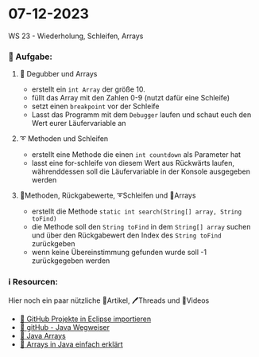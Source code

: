 # 07-12-2023
WS 23 - Wiederholung, Schleifen, Arrays

### 📝 Aufgabe:

1. 🤖 Degubber und Arrays
   -  erstellt ein ```int Array``` der größe 10.
   -  füllt das Array mit den Zahlen 0-9 (nutzt dafür eine Schleife)
   -  setzt einen ```breakpoint``` vor der Schleife
   -  Lasst das Programm mit dem ```Debugger``` laufen und schaut euch den Wert eurer Läufervariable an
  
2. ➰ Methoden und Schleifen
   -  erstellt eine Methode die einen ```int countdown``` als Parameter hat
   -  lasst eine for-schleife von diesem Wert aus Rückwärts laufen, währenddessen soll die Läufervariable in der Konsole ausgegeben werden

2. 🤖Methoden, Rückgabewerte, ➰Schleifen und 📜Arrays
   -  erstellt die Methode ```static int search(String[] array, String toFind)```
   -  die Methode soll den ```String toFind``` in dem ```String[] array``` suchen und über den Rückgabewert den Index des ```String toFind``` zurückgeben
   -  wenn keine Übereinstimmung gefunden wurde soll -1 zurückgegeben werden





  ### ℹ️ Resourcen:
Hier noch ein paar nützliche 📃Artikel, 🖊️Threads und 🎥Videos

- [ 🎥 GitHub Projekte in Eclipse importieren](https://drive.google.com/file/d/1IpwHADmwViEGQ7Pf4BgybUYpz7WBoMe5/view?usp=sharing)
- [📃 gitHub - Java Wegweiser](https://github.com/DH-Cologne/java-wegweiser/blob/master/articles/Arrays.md)
- [📃 Java Arrays](https://javabeginners.de/Arrays_und_Verwandtes/Array_deklarieren.php)
- [🎥 Arrays in Java einfach erklärt](https://studyflix.de/informatik/java-array-1898)
